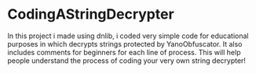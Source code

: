 # CodingAStringDecrypter
 In this project i made using dnlib, i coded very simple code for educational purposes in which decrypts strings protected by YanoObfuscator. It also includes comments for beginners for each line of process. This will help people understand the process of coding your very own string decrypter!
